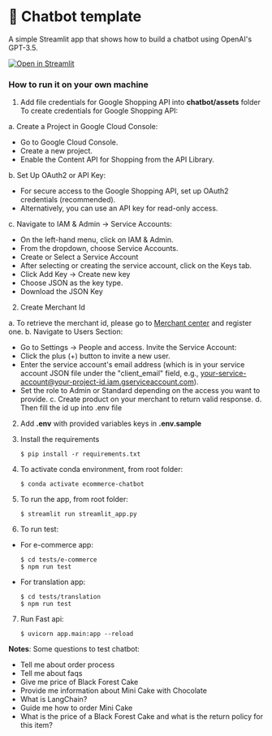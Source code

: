 # 💬 Chatbot template

A simple Streamlit app that shows how to build a chatbot using OpenAI's GPT-3.5.

[![Open in Streamlit](https://static.streamlit.io/badges/streamlit_badge_black_white.svg)](https://chatbot-template.streamlit.app/)

### How to run it on your own machine
1. Add file credentials for Google Shopping API into **chatbot/assets** folder
To create credentials for Google Shopping API:

a. Create a Project in Google Cloud Console:
   - Go to Google Cloud Console.
   - Create a new project.
   - Enable the Content API for Shopping from the API Library.

b. Set Up OAuth2 or API Key:
- For secure access to the Google Shopping API, set up OAuth2 credentials (recommended).
- Alternatively, you can use an API key for read-only access.

c. Navigate to IAM & Admin → Service Accounts:

- On the left-hand menu, click on IAM & Admin.
- From the dropdown, choose Service Accounts.
- Create or Select a Service Account
- After selecting or creating the service account, click on the Keys tab.
- Click Add Key → Create new key
- Choose JSON as the key type.
- Download the JSON Key
2. Create Merchant Id

a. To retrieve the merchant id, please go to [Merchant center](https://merchants.google.com/mc/overview?a=5444340493&src=ome) and register one.
b. Navigate to Users Section:

   + Go to Settings → People and access. Invite the Service Account:
   + Click the plus (+) button to invite a new user.
   + Enter the service account's email address (which is in your service account JSON file under the "client_email" field, e.g., your-service-account@your-project-id.iam.gserviceaccount.com).
   + Set the role to Admin or Standard depending on the access you want to provide. 
c. Create product on your merchant to return valid response.
d. Then fill the id up into .env file

2. Add **.env** with provided variables keys in **.env.sample**
3. Install the requirements

   ```
   $ pip install -r requirements.txt
   ```

4. To activate conda environment, from root folder:

   ```
   $ conda activate ecommerce-chatbot
   ```

5. To run the app, from root folder:

   ```
   $ streamlit run streamlit_app.py
   ```

6. To run test:
- For e-commerce app:
   ```
   $ cd tests/e-commerce
   $ npm run test
   ```
- For translation app:
   ```
   $ cd tests/translation
   $ npm run test
   ```

7. Run Fast api:
   ```
   $ uvicorn app.main:app --reload
   ```

**Notes**: Some questions to test chatbot:
- Tell me about order process
- Tell me about faqs
- Give me price of Black Forest Cake
- Provide me information about Mini Cake with Chocolate
- What is LangChain?
- Guide me how to order Mini Cake
- What is the price of a Black Forest Cake and what is the return policy for this item?
